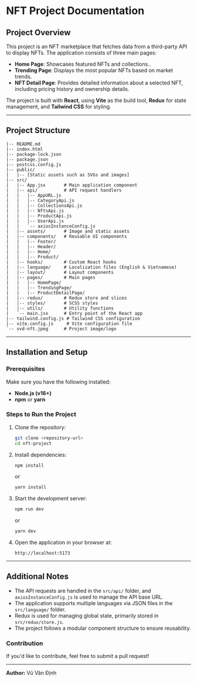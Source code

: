 # NFT Project Documentation

## Project Overview
This project is an NFT marketplace that fetches data from a third-party API to display NFTs. The application consists of three main pages:

- **Home Page**: Showcases featured NFTs and collections..
- **Trending Page**: Displays the most popular NFTs based on market trends.
- **NFT Detail Page**: Provides detailed information about a selected NFT, including pricing history and ownership details.

The project is built with **React**, using **Vite** as the build tool, **Redux** for state management, and **Tailwind CSS** for styling.

---

## Project Structure

```
|-- README.md
|-- index.html
|-- package-lock.json
|-- package.json
|-- postcss.config.js
|-- public/
|   |-- [Static assets such as SVGs and images]
|-- src/
|   |-- App.jsx       # Main application component
|   |-- api/          # API request handlers
|   |   |-- AppURL.js
|   |   |-- CategoryApi.js
|   |   |-- CollectionsApi.js
|   |   |-- NftsApi.js
|   |   |-- ProductApi.js
|   |   |-- UserApi.js
|   |   `-- axiosInstanceConfig.js
|   |-- assets/       # Image and static assets
|   |-- components/   # Reusable UI components
|   |   |-- Footer/
|   |   |-- Header/
|   |   |-- Home/
|   |   |-- Product/
|   |-- hooks/        # Custom React hooks
|   |-- language/     # Localization files (English & Vietnamese)
|   |-- layout/       # Layout components
|   |-- pages/        # Main pages
|   |   |-- HomePage/
|   |   |-- TrendingPage/
|   |   |-- ProductDetailPage/
|   |-- redux/        # Redux store and slices
|   |-- styles/       # SCSS styles
|   |-- utils/        # Utility functions
|   `-- main.jsx      # Entry point of the React app
|-- tailwind.config.js # Tailwind CSS configuration
|-- vite.config.js     # Vite configuration file
`-- vvd-nft.jpeg      # Project image/logo
```

---

## Installation and Setup

### Prerequisites
Make sure you have the following installed:
- **Node.js (v16+)**
- **npm** or **yarn**

### Steps to Run the Project

1. Clone the repository:
   ```sh
   git clone <repository-url>
   cd nft-project
   ```
2. Install dependencies:
   ```sh
   npm install
   ```
   or
   ```sh
   yarn install
   ```
3. Start the development server:
   ```sh
   npm run dev
   ```
   or
   ```sh
   yarn dev
   ```
4. Open the application in your browser at:
   ```
   http://localhost:5173
   ```

---

## Additional Notes
- The API requests are handled in the `src/api/` folder, and `axiosInstanceConfig.js` is used to manage the API base URL.
- The application supports multiple languages via JSON files in the `src/language/` folder.
- Redux is used for managing global state, primarily stored in `src/redux/store.js`.
- The project follows a modular component structure to ensure reusability.

### Contribution
If you'd like to contribute, feel free to submit a pull request!

---

**Author:** Vũ Văn Định

